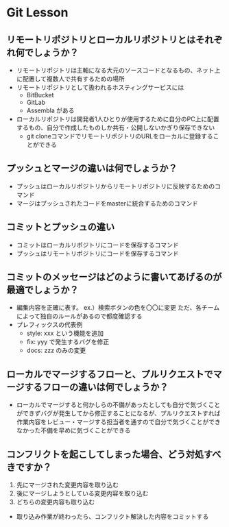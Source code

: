 # Git Lesson

## リモートリポジトリとローカルリポジトリとはそれぞれ何でしょうか？
- リモートリポジトリは主軸になる大元のソースコードとなるもの、ネット上に配置して複数人で共有するための場所
- リモートリポジトリとして扱われるホスティングサービスには
  - BitBucket
  - GitLab
  - Assembla
がある
- ローカルリポジトリは開発者1人ひとりが使用するために自分のPC上に配置するもの、自分で作成したものしか共有・公開しないかぎり保存できない
  - git cloneコマンドでリモートリポジトリのURLをローカルに登録することができる
## プッシュとマージの違いは何でしょうか？
- プッシュはローカルリポジトリからリモートリポジトリに反映するためのコマンド
- マージはプッシュされたコードをmasterに統合するためのコマンド

## コミットとプッシュの違い
- コミットはローカルリポジトリにコードを保存するコマンド
- プッシュはリモートリポジトリにコードを保存するコマンド

## コミットのメッセージはどのように書いてあげるのが最適でしょうか？
- 編集内容を正確に表す。
ex.）検索ボタンの色を〇〇に変更
ただ、各チームによって独自のルールがあるので都度確認する
- プレフィックスの代表例
  - style: xxx という機能を追加
  - fix: yyy で発生するバグを修正
  - docs: zzz のみの変更

## ローカルでマージするフローと、プルリクエストでマージするフローの違いは何でしょうか？
- ローカルでマージすると何かしらの不備があったとしても自分で気づくことができずバグが発生してから修正することになるが、プルリクエストすれば作業内容をレビュー・マージする担当者を通すので自分で気づくことができなかった不備を早めに気づくことができる

## コンフリクトを起こしてしまった場合、どう対処すべきですか？
1. 先にマージされた変更内容を取り込む
2. 後にマージしようとしている変更内容を取り込む
3. どちらの変更内容も取り込む
- 取り込み作業が終わったら、コンフリクト解決した内容をコミットする